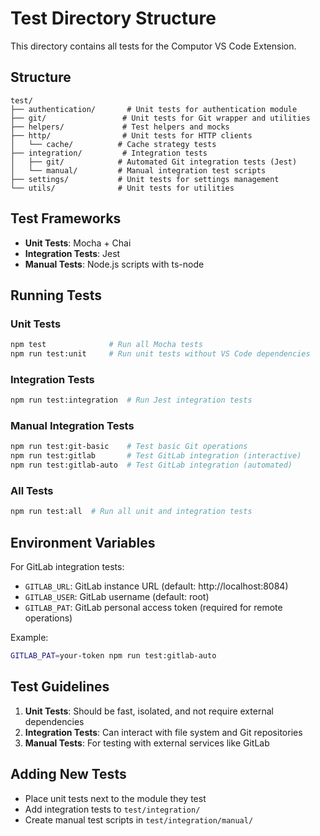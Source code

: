 # Test Directory Structure

This directory contains all tests for the Computor VS Code Extension.

## Structure

```
test/
├── authentication/       # Unit tests for authentication module
├── git/                 # Unit tests for Git wrapper and utilities
├── helpers/             # Test helpers and mocks
├── http/                # Unit tests for HTTP clients
│   └── cache/          # Cache strategy tests
├── integration/         # Integration tests
│   ├── git/            # Automated Git integration tests (Jest)
│   └── manual/         # Manual integration test scripts
├── settings/           # Unit tests for settings management
└── utils/              # Unit tests for utilities
```

## Test Frameworks

- **Unit Tests**: Mocha + Chai
- **Integration Tests**: Jest
- **Manual Tests**: Node.js scripts with ts-node

## Running Tests

### Unit Tests
```bash
npm test              # Run all Mocha tests
npm run test:unit     # Run unit tests without VS Code dependencies
```

### Integration Tests
```bash
npm run test:integration  # Run Jest integration tests
```

### Manual Integration Tests
```bash
npm run test:git-basic    # Test basic Git operations
npm run test:gitlab       # Test GitLab integration (interactive)
npm run test:gitlab-auto  # Test GitLab integration (automated)
```

### All Tests
```bash
npm run test:all  # Run all unit and integration tests
```

## Environment Variables

For GitLab integration tests:
- `GITLAB_URL`: GitLab instance URL (default: http://localhost:8084)
- `GITLAB_USER`: GitLab username (default: root)
- `GITLAB_PAT`: GitLab personal access token (required for remote operations)

Example:
```bash
GITLAB_PAT=your-token npm run test:gitlab-auto
```

## Test Guidelines

1. **Unit Tests**: Should be fast, isolated, and not require external dependencies
2. **Integration Tests**: Can interact with file system and Git repositories
3. **Manual Tests**: For testing with external services like GitLab

## Adding New Tests

- Place unit tests next to the module they test
- Add integration tests to `test/integration/`
- Create manual test scripts in `test/integration/manual/`